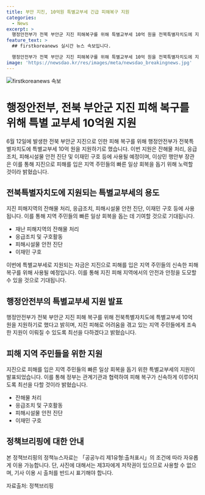 ```yaml
---
title: 부안 지진, 10억원 특별교부세 긴급 피해복구 지원
categories:
  - News
excerpt: >
  행정안전부가 전북 부안군 지진 피해복구를 위해 특별교부세 10억 원을 전북특별자치도에 지원한다. 이번 지원은 잔해물 처리, 응급조치, 피해시설물 안전 진단, 이재민 구호 등에 활용될 예정이며, 이상민 행안부 장관은 지역 주민들의 빠른 일상 회복을 바란다고 밝혔다. 행정안전부 자연재난실 재난관리정책과로 문의 가능하며, 자료출처는 정책브리핑 (www.korea.kr).
feature_text: >
  ## firstkoreanews 실시간 뉴스 속보입니다.

  행정안전부가 전북 부안군 지진 피해복구를 위해 특별교부세 10억 원을 전북특별자치도에 지원한다. 이번 지원은 잔해물 처리, 응급조치, 피해시설물 안전 진단, 이재민 구호 등에 활용될 예정이며, 이상민 행안부 장관은 지역 주민들의 빠른 일상 회복을 바란다고 밝혔다. 행정안전부 자연재난실 재난관리정책과로 문의 가능하며, 자료출처는 정책브리핑 (www.korea.kr).
image: 'https://newsdao.kr/res/images/meta/newsdao_breakingnews.jpg'
---
```


<p><img src="https://newsdao.kr/res/images/meta/newsdao_breakingnews.jpg" alt="firstkoreanews 속보" /></p>

<h1>행정안전부, 전북 부안군 지진 피해 복구를 위해 특별 교부세 10억원 지원</h1>

<p data-ke-size="size16">6월 12일에 발생한 전북 부안군 지진으로 인한 피해 복구를 위해 행정안전부가 전북특별자치도에 특별교부세 10억 원을 지원하기로 했습니다. 이번 지원은 잔해물 처리, 응급 조치, 피해시설물 안전 진단 및 이재민 구호 등에 사용될 예정이며, 이상민 행안부 장관은 이를 통해 지진으로 피해를 입은 지역 주민들의 빠른 일상 회복을 돕기 위해 노력할 것이라 밝혔습니다.</p>

<h2 data-ke-size="size26">전북특별자치도에 지원되는 특별교부세의 용도</h2>

<p data-ke-size="size16">지진 피해지역의 잔해물 처리, 응급조치, 피해시설물 안전 진단, 이재민 구호 등에 사용됩니다. 이를 통해 지역 주민들의 빠른 일상 회복을 돕는 데 기여할 것으로 기대됩니다.</p>

<ul>
<li>재난 피해지역의 잔해물 처리</li>
<li>응급조치 및 구호활동</li>
<li>피해시설물 안전 진단</li>
<li>이재민 구호</li>
</ul>

<p data-ke-size="size16">이번에 특별교부세로 지원되는 자금은 지진으로 피해를 입은 지역 주민들의 신속한 피해 복구를 위해 사용될 예정입니다. 이를 통해 지진 피해 지역에서의 안전과 안정을 도모할 수 있을 것으로 기대됩니다.</p>

<h2 data-ke-size="size26">행정안전부의 특별교부세 지원 발표</h2>

<p data-ke-size="size16">행정안전부가 전북 부안군 지진 피해 복구를 위해 전북특별자치도에 특별교부세 10억 원을 지원하기로 했다고 밝히며, 지진 피해로 어려움을 겪고 있는 지역 주민들에게 조속한 지원이 이뤄질 수 있도록 최선을 다하겠다고 밝혔습니다.</p>

<h2 data-ke-size="size26">피해 지역 주민들을 위한 지원</h2>

<p data-ke-size="size16">지진으로 피해를 입은 지역 주민들의 빠른 일상 회복을 돕기 위한 특별교부세의 지원이 발표되었습니다. 이를 통해 정부는 관계기관과 협력하여 피해 복구가 신속하게 이루어지도록 최선을 다할 것이라 밝혔습니다.</p>

<ul>
<li>잔해물 처리</li>
<li>응급조치 및 구호활동</li>
<li>피해시설물 안전 진단</li>
<li>이재민 구호</li>
</ul>

<h2 data-ke-size="size26">정책브리핑에 대한 안내</h2>

<p data-ke-size="size16">본 정책브리핑의 정책뉴스자료는 「공공누리 제1유형:출처표시」의 조건에 따라 자유롭게 이용 가능합니다. 단, 사진에 대해서는 제3자에게 저작권이 있으므로 사용할 수 없으며, 기사 이용 시 출처를 반드시 표기해야 합니다.</p>

<p data-ke-size="size16">자료출처: 정책브리핑</p>

